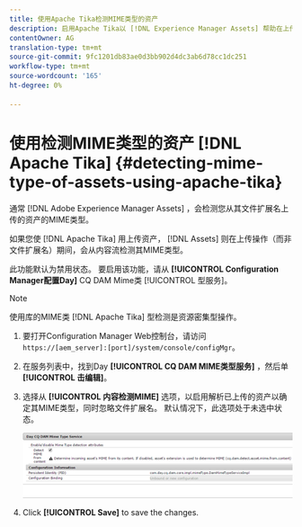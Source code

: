 ```yaml
---
title: 使用Apache Tika检测MIME类型的资产
description: 启用Apache Tika以 [!DNL Experience Manager Assets] 帮助在上传操作（而非文件扩展名）期间检测内容流中的MIME类型资产。
contentOwner: AG
translation-type: tm+mt
source-git-commit: 9fc1201db83ae0d3bb902d4dc3ab6d78cc1dc251
workflow-type: tm+mt
source-wordcount: '165'
ht-degree: 0%

---
```



# 使用检测MIME类型的资产 [!DNL Apache Tika] {#detecting-mime-type-of-assets-using-apache-tika}

通常 [!DNL Adobe Experience Manager Assets] ，会检测您从其文件扩展名上传的资产的MIME类型。

如果您使 [!DNL Apache Tika] 用上传资产， [!DNL Assets] 则在上传操作（而非文件扩展名）期间，会从内容流检测其MIME类型。

此功能默认为禁用状态。 要启用该功能，请从 **[!UICONTROL Configuration Manager配置Day]** CQ DAM Mime类 [!UICONTROL 型服务]。

>[!NOTE]
>
>使用库的MIME类 [!DNL Apache Tika] 型检测是资源密集型操作。

1. 要打开Configuration Manager Web控制台，请访问 `https://[aem_server]:[port]/system/console/configMgr`。

1. 在服务列表中，找到Day **[!UICONTROL CQ DAM MIME类型服务]** ，然后单 **[!UICONTROL 击编辑]**。

1. 选择从 **[!UICONTROL 内容检测MIME]** 选项，以启用解析已上传的资产以确定其MIME类型，同时忽略文件扩展名。 默认情况下，此选项处于未选中状态。

   ![chlimage_1-333](assets/chlimage_1-333.png)

1. Click **[!UICONTROL Save]** to save the changes.
